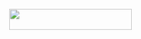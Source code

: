 <p align="center"><a href="https://dashboard.heroku.com/new?template=https://github.com/Noobxcoders/Jessy"> <img src="https://img.shields.io/badge/Deploy%20On%20Heroku-black?style=for-the-badge&logo=heroku" width="220" height="38.45"/></a></p>
